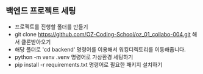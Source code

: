 ## 백엔드 프로젝트 세팅
- 프로젝트를 진행할 폴더를 만들기
- git clone https://github.com/OZ-Coding-School/oz_01_collabo-004.git 해서 클론받아오기
- 해당 폴더로 'cd backend' 명령어를 이용해서 워킹디렉토리를 이동해줍니다.
- python -m venv .venv 명령어로 가상환경 세팅하기
- pip install -r requirements.txt 명령어로 필요한 패키지 설치하기


